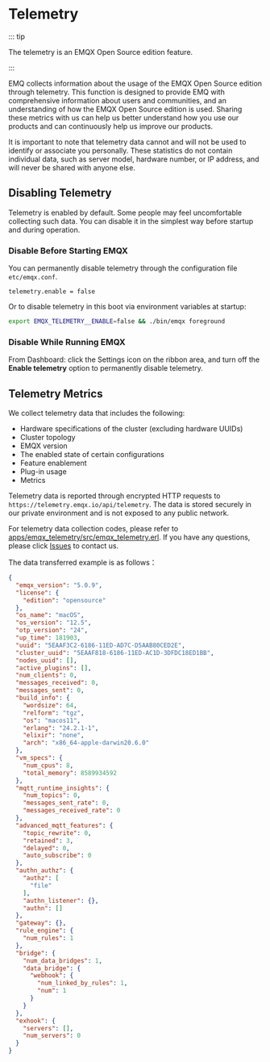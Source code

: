 # Telemetry

::: tip

The telemetry is an EMQX Open Source edition feature.

:::

EMQ collects information about the usage of the EMQX Open Source edition through telemetry. This function is designed to provide EMQ with comprehensive information about users and communities, and an understanding of how the EMQX Open Source edition is used. Sharing these metrics with us can help us better understand how you use our products and can continuously help us improve our products.

It is important to note that telemetry data cannot and will not be used to identify or associate you personally. These statistics do not contain individual data, such as server model, hardware number, or IP address, and will never be shared with anyone else.

## Disabling Telemetry

Telemetry is enabled by default. Some people may feel uncomfortable collecting such data. You can disable it in the simplest way before startup and during operation.

### Disable Before Starting EMQX

You can permanently disable telemetry through the configuration file `etc/emqx.conf`.

```
telemetry.enable = false
```

Or to disable telemetry in this boot via environment variables at startup:

```bash
export EMQX_TELEMETRY__ENABLE=false && ./bin/emqx foreground
```

### Disable While Running EMQX

From Dashboard: click the Settings icon on the ribbon area, and turn off the **Enable telemetry** option to permanently disable telemetry.

## Telemetry Metrics

We collect telemetry data that includes the following:

- Hardware specifications of the cluster (excluding hardware UUIDs)
- Cluster topology
- EMQX version
- The enabled state of certain configurations
- Feature enablement
- Plug-in usage
- Metrics

Telemetry data is reported through encrypted HTTP requests to `https://telemetry.emqx.io/api/telemetry`. The data is stored securely in our private environment and is not exposed to any public network.

For telemetry data collection codes, please refer to [apps/emqx_telemetry/src/emqx_telemetry.erl](https://github.com/emqx/emqx/blob/master/apps/emqx_telemetry/src/emqx_telemetry.erl). If you have any questions, please click [Issues](http://github.com/emqx/emqx/issues) to contact us.

The data transferred example is as follows：

```json
{
  "emqx_version": "5.0.9",
  "license": {
    "edition": "opensource"
  },
  "os_name": "macOS",
  "os_version": "12.5",
  "otp_version": "24",
  "up_time": 181903,
  "uuid": "5EAAF3C2-6186-11ED-AD7C-D5AAB80CED2E",
  "cluster_uuid": "5EAAF818-6186-11ED-AC1D-3DFDC18ED1BB",
  "nodes_uuid": [],
  "active_plugins": [],
  "num_clients": 0,
  "messages_received": 0,
  "messages_sent": 0,
  "build_info": {
    "wordsize": 64,
    "relform": "tgz",
    "os": "macos11",
    "erlang": "24.2.1-1",
    "elixir": "none",
    "arch": "x86_64-apple-darwin20.6.0"
  },
  "vm_specs": {
    "num_cpus": 8,
    "total_memory": 8589934592
  },
  "mqtt_runtime_insights": {
    "num_topics": 0,
    "messages_sent_rate": 0,
    "messages_received_rate": 0
  },
  "advanced_mqtt_features": {
    "topic_rewrite": 0,
    "retained": 3,
    "delayed": 0,
    "auto_subscribe": 0
  },
  "authn_authz": {
    "authz": [
      "file"
    ],
    "authn_listener": {},
    "authn": []
  },
  "gateway": {},
  "rule_engine": {
    "num_rules": 1
  },
  "bridge": {
    "num_data_bridges": 1,
    "data_bridge": {
      "webhook": {
        "num_linked_by_rules": 1,
        "num": 1
      }
    }
  },
  "exhook": {
    "servers": [],
    "num_servers": 0
  }
}
```
